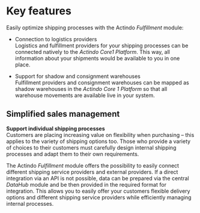 # Key features

Easily optimize shipping processes with the Actindo *Fulfillment* module:

- Connection to logistics providers  
    Logistics and fulfillment providers for your shipping processes can be connected natively to the *Actindo Core1 Platform*. This way, all information about your shipments would be available to you in one place.

- Support for shadow and consignment warehouses  
    Fulfillment providers and consignment warehouses can be mapped as shadow warehouses in the *Actindo Core 1 Platform* so that all warehouse movements are available live in your system.  

[comment]: <> (Check, ob Info aus der Webseite allgemein aktuell, und konkret Integrated shipping module, Shadow / Consignment Warehouses)


## Simplified sales management

**Support individual shipping processes**   
Customers are placing increasing value on flexibility when purchasing &ndash; this applies to the variety of shipping options too. Those who provide a variety of choices to their customers must carefully design internal shipping processes and adapt them to their own requirements.  

The Actindo *Fulfillment* module offers the possibility to easily connect different shipping service providers and external providers. If a direct integration via an API is not possible, data can be prepared via the central *DataHub* module and be then provided in the required format for integration. This allows you to easily offer your customers flexible delivery options and different shipping service providers while efficiently managing internal processes.
